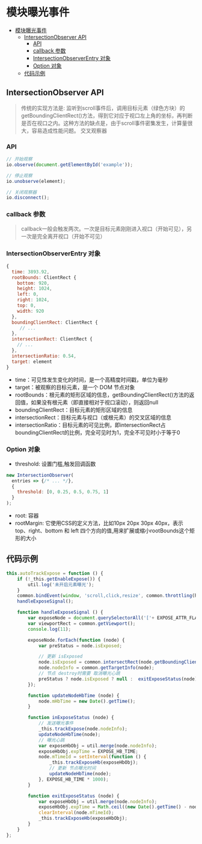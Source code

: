 # 模块曝光事件
- [模块曝光事件](#%E6%A8%A1%E5%9D%97%E6%9B%9D%E5%85%89%E4%BA%8B%E4%BB%B6)
  - [IntersectionObserver API](#intersectionobserver-api)
    - [API](#api)
    - [callback 参数](#callback-%E5%8F%82%E6%95%B0)
    - [IntersectionObserverEntry 对象](#intersectionobserverentry-%E5%AF%B9%E8%B1%A1)
    - [Option 对象](#option-%E5%AF%B9%E8%B1%A1)
  - [代码示例](#%E4%BB%A3%E7%A0%81%E7%A4%BA%E4%BE%8B)


## IntersectionObserver API
>传统的实现方法是:
>监听到scroll事件后，调用目标元素（绿色方块）的getBoundingClientRect()方法，得到它对应于视口左上角的坐标，再判断是否在视口之内。这种方法的缺点是，由于scroll事件密集发生，计算量很大，容易造成性能问题。
> 交叉观察器

### API
```javascript
// 开始观察
io.observe(document.getElementById('example'));

// 停止观察
io.unobserve(element);

// 关闭观察器
io.disconnect();
```

### callback 参数
> callback一般会触发两次。一次是目标元素刚刚进入视口（开始可见），另一次是完全离开视口（开始不可见）

### IntersectionObserverEntry 对象
```javascript
{
  time: 3893.92,
  rootBounds: ClientRect {
    bottom: 920,
    height: 1024,
    left: 0,
    right: 1024,
    top: 0,
    width: 920
  },
  boundingClientRect: ClientRect {
     // ...
  },
  intersectionRect: ClientRect {
    // ...
  },
  intersectionRatio: 0.54,
  target: element
}
```

- time：可见性发生变化的时间，是一个高精度时间戳，单位为毫秒
- target：被观察的目标元素，是一个 DOM 节点对象
- rootBounds：根元素的矩形区域的信息，getBoundingClientRect()方法的返回值，如果没有根元素（即直接相对于视口滚动），则返回null
- boundingClientRect：目标元素的矩形区域的信息
- intersectionRect：目标元素与视口（或根元素）的交叉区域的信息
- intersectionRatio：目标元素的可见比例，即intersectionRect占boundingClientRect的比例，完全可见时为1，完全不可见时小于等于0

### Option 对象
- threshold: 设置门槛,触发回调函数  

```javascript
new IntersectionObserver(
  entries => {/* ... */}, 
  {
    threshold: [0, 0.25, 0.5, 0.75, 1]
  }
);
```
- root: 容器  
- rootMargin: 它使用CSS的定义方法，比如10px 20px 30px 40px，表示 top、right、bottom 和 left 四个方向的值,用来扩展或缩小rootBounds这个矩形的大小

## 代码示例
```Javascript
this.autoTrackExpose = function () {
    if (!_this.getEnableExpose()) {
        util.log('未开启元素曝光');
    }
    common.bindEvent(window, 'scroll,click,resize', common.throttling(handleExposeSignal, EXPOSE_THROTTLE_TIME));
    handleExposeSignal();

    function handleExposeSignal () {
        var exposeNode = document.querySelectorAll('['+ EXPOSE_ATTR_FLAG +']');
        var viewportRect = common.getViewport();
        console.log(11);

        exposeNode.forEach(function (node) {
            var preStatus = node.isExposed;

            // 更新 isExposed
            node.isExposed = common.intersectRect(node.getBoundingClientRect(), viewportRect);
            node.nodeInfo = common.getTargetInfo(node);
            // 节点 destroy时需要 取消曝光心跳
            preStatus ? node.isExposed ? null :  exitExposeStatus(node) : node.isExposed ? inExposeStatus(node) : null;
        });

        function updateNodeHbTime (node) {
            node.mHbTime = new Date().getTime();
        }

        function inExposeStatus (node) {
            // 发送曝光事件
            _this.trackExpose(node.nodeInfo);
            updateNodeHbTime(node);
            // 曝光心跳
            var exposeHbObj = util.merge(node.nodeInfo);
            exposeHbObj.expTime = EXPOSE_HB_TIME;
            node.mTimeId = setInterval(function () {
                _this.trackExposeHb(exposeHbObj);
                // 更新 节点曝光时间
                updateNodeHbTime(node);
            }, EXPOSE_HB_TIME * 1000);
        }

        function exitExposeStatus (node) {
            var exposeHbObj = util.merge(node.nodeInfo);
            exposeHbObj.expTime = Math.ceil((new Date().getTime() - node.mHbTime) / 1000);
            clearInterval(node.mTimeId);
            _this.trackExposeHb(exposeHbObj);
        }
    }
};
```

##
